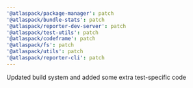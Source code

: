 ```yaml
---
'@atlaspack/package-manager': patch
'@atlaspack/bundle-stats': patch
'@atlaspack/reporter-dev-server': patch
'@atlaspack/test-utils': patch
'@atlaspack/codeframe': patch
'@atlaspack/fs': patch
'@atlaspack/utils': patch
'@atlaspack/reporter-cli': patch
---
```


Updated build system and added some extra test-specific code
